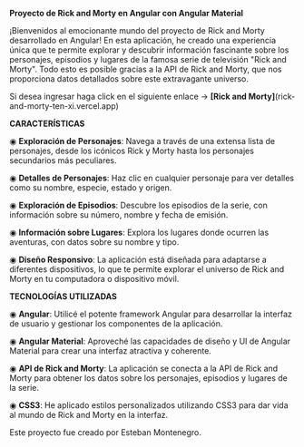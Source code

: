 **Proyecto de Rick and Morty en Angular con Angular Material**

¡Bienvenidos al emocionante mundo del proyecto de Rick and Morty desarrollado en Angular! En esta aplicación, he creado una experiencia única que te permite explorar y descubrir información fascinante sobre los personajes, episodios y lugares de la famosa serie de televisión "Rick and Morty". Todo esto es posible gracias a la API de Rick and Morty, que nos proporciona datos detallados sobre este extravagante universo.

Si desea ingresar haga click en el siguiente enlace -> **[Rick and Morty]**(rick-and-morty-ten-xi.vercel.app)

**CARACTERÍSTICAS**

◉ **Exploración de Personajes**: Navega a través de una extensa lista de personajes, desde los icónicos Rick y Morty hasta los personajes secundarios más peculiares.

◉ **Detalles de Personajes**: Haz clic en cualquier personaje para ver detalles como su nombre, especie, estado y origen.

◉ **Exploración de Episodios**: Descubre los episodios de la serie, con información sobre su número, nombre y fecha de emisión.

◉ **Información sobre Lugares**: Explora los lugares donde ocurren las aventuras, con datos sobre su nombre y tipo.

◉ **Diseño Responsivo**: La aplicación está diseñada para adaptarse a diferentes dispositivos, lo que te permite explorar el universo de Rick and Morty en tu computadora o dispositivo móvil.

**TECNOLOGÍAS UTILIZADAS**

◉ **Angular**: Utilicé el potente framework Angular para desarrollar la interfaz de usuario y gestionar los componentes de la aplicación.

◉ **Angular Material**: Aproveché las capacidades de diseño y UI de Angular Material para crear una interfaz atractiva y coherente.

◉ **API de Rick and Morty**: La aplicación se conecta a la API de Rick and Morty para obtener los datos sobre los personajes, episodios y lugares de la serie.

◉ **CSS3**: He aplicado estilos personalizados utilizando CSS3 para dar vida al mundo de Rick and Morty en la interfaz.

Este proyecto fue creado por Esteban Montenegro.
